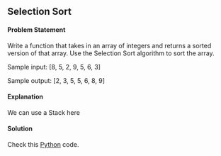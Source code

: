 ## Selection Sort

#### Problem Statement


Write a function that takes in an array of integers and returns a sorted version of that array. Use the Selection Sort algorithm to sort the array.

Sample input: [8, 5, 2, 9, 5, 6, 3]

Sample output: [2, 3, 5, 5, 6, 8, 9]



#### Explanation

We can use a Stack here


#### Solution

Check this [Python](../solution/Selection_Sort.py) code.

